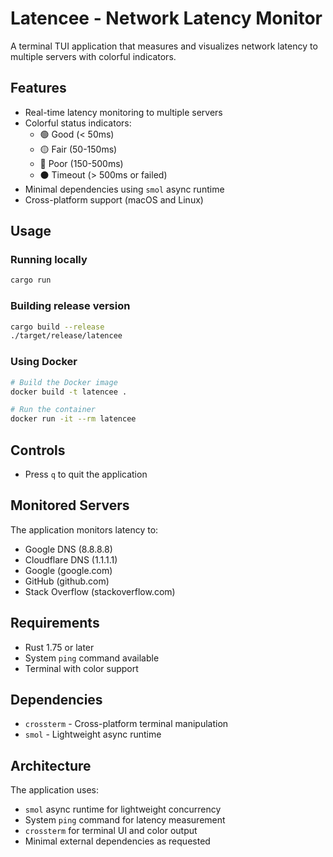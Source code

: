 # Latencee - Network Latency Monitor

A terminal TUI application that measures and visualizes network latency to multiple servers with colorful indicators.

## Features

- Real-time latency monitoring to multiple servers
- Colorful status indicators:
  - 🟢 Good (< 50ms)
  - 🟡 Fair (50-150ms) 
  - 🔴 Poor (150-500ms)
  - ⚫ Timeout (> 500ms or failed)
- Minimal dependencies using `smol` async runtime
- Cross-platform support (macOS and Linux)

## Usage

### Running locally

```bash
cargo run
```

### Building release version

```bash
cargo build --release
./target/release/latencee
```

### Using Docker

```bash
# Build the Docker image
docker build -t latencee .

# Run the container
docker run -it --rm latencee
```

## Controls

- Press `q` to quit the application

## Monitored Servers

The application monitors latency to:
- Google DNS (8.8.8.8)
- Cloudflare DNS (1.1.1.1)
- Google (google.com)
- GitHub (github.com)
- Stack Overflow (stackoverflow.com)

## Requirements

- Rust 1.75 or later
- System `ping` command available
- Terminal with color support

## Dependencies

- `crossterm` - Cross-platform terminal manipulation
- `smol` - Lightweight async runtime

## Architecture

The application uses:
- `smol` async runtime for lightweight concurrency
- System `ping` command for latency measurement
- `crossterm` for terminal UI and color output
- Minimal external dependencies as requested